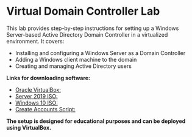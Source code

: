 <h1>Virtual Domain Controller Lab</h1>
This lab provides step-by-step instructions for setting up a Windows Server-based Active Directory Domain Controller in a virtualized environment. It covers:

- Installing and configuring a Windows Server as a Domain Controller
- Adding a Windows client machine to the domain
- Creating and managing Active Directory users

<b>Links for downloading software:</b>
- [Oracle VirtualBox:](https://www.virtualbox.org/wiki/Downloads)
- [Server 2019 ISO:](https://www.microsoft.com/en-us/evalcenter/download-windows-server-2019)
- [Windows 10 ISO:](https://www.microsoft.com/en-gb/software-download/windows10)
- [Create Accounts Script:](https://github.com/joshmadakor1/AD_PS)


<b>The setup is designed for educational purposes and can be deployed using VirtualBox.</b>

